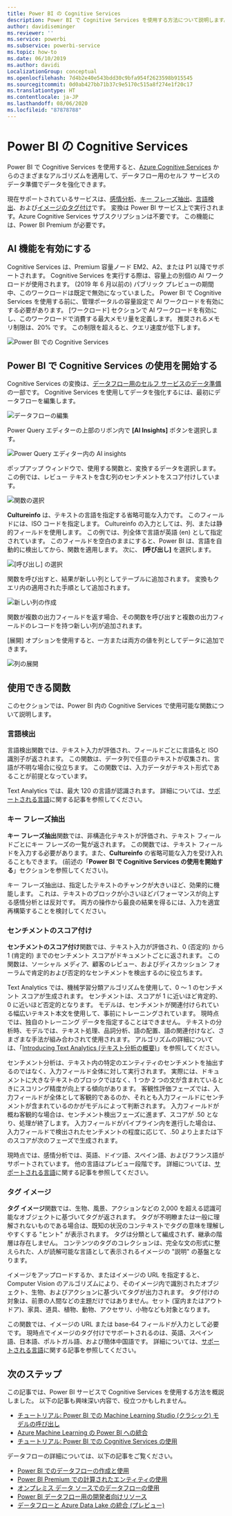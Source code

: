 ```yaml
---
title: Power BI の Cognitive Services
description: Power BI で Cognitive Services を使用する方法について説明します。
author: davidiseminger
ms.reviewer: ''
ms.service: powerbi
ms.subservice: powerbi-service
ms.topic: how-to
ms.date: 06/10/2019
ms.author: davidi
LocalizationGroup: conceptual
ms.openlocfilehash: 7d4b2e40e543bdd30c9bfa954f2623598b915545
ms.sourcegitcommit: 0d0ab427bb71b37c9e5170c515a8f274e1f20c17
ms.translationtype: HT
ms.contentlocale: ja-JP
ms.lasthandoff: 08/06/2020
ms.locfileid: "87878788"
---
```

# <a name="cognitive-services-in-power-bi"></a>Power BI の Cognitive Services 

Power BI で Cognitive Services を使用すると、[Azure Cognitive Services](https://azure.microsoft.com/services/cognitive-services/) からのさまざまなアルゴリズムを適用して、データフロー用のセルフ サービスのデータ準備でデータを強化できます。

現在サポートされているサービスは、[感情分析](https://docs.microsoft.com/azure/cognitive-services/text-analytics/how-tos/text-analytics-how-to-sentiment-analysis)、[キー フレーズ抽出](https://docs.microsoft.com/azure/cognitive-services/text-analytics/how-tos/text-analytics-how-to-keyword-extraction)、[言語検出](https://docs.microsoft.com/azure/cognitive-services/text-analytics/how-tos/text-analytics-how-to-language-detection)、および[イメージのタグ付け](https://docs.microsoft.com/azure/cognitive-services/computer-vision/concept-tagging-images)です。 変換は Power BI サービス上で実行されます。Azure Cognitive Services サブスクリプションは不要です。 この機能には、Power BI Premium が必要です。

## <a name="enabling-ai-features"></a>**AI 機能を有効にする**

Cognitive Services は、Premium 容量ノード EM2、A2、または P1 以降でサポートされます。 Cognitive Services を実行する際は、容量上の別個の AI ワークロードが使用されます。 (2019 年 6 月以前の) パブリック プレビューの期間中、このワークロードは既定で無効になっていました。 Power BI で Cognitive Services を使用する前に、管理ポータルの容量設定で AI ワークロードを有効にする必要があります。 [ワークロード] セクションで AI ワークロードを有効にし、このワークロードで消費する最大メモリ量を定義します。 推奨されるメモリ制限は、20% です。 この制限を超えると、クエリ速度が低下します。

![Power BI での Cognitive Services](media/service-cognitive-services/cognitive-services_01.png)

## <a name="getting-started-with-cognitive-services-in-power-bi"></a>**Power BI で Cognitive Services の使用を開始する**

Cognitive Services の変換は、[データフロー用のセルフ サービスのデータ準備](https://powerbi.microsoft.com/blog/introducing-power-bi-data-prep-wtih-dataflows/)の一部です。 Cognitive Services を使用してデータを強化するには、最初にデータフローを編集します。

![データフローの編集](media/service-cognitive-services/cognitive-services_02.png)

Power Query エディターの上部のリボン内で **[AI Insights]** ボタンを選択します。

![Power Query エディター内の AI insights](media/service-cognitive-services/cognitive-services_03.png)

ポップアップ ウィンドウで、使用する関数と、変換するデータを選択します。 この例では、レビュー テキストを含む列のセンチメントをスコア付けしています。

![関数の選択](media/service-cognitive-services/cognitive-services_04.png)

**Cultureinfo** は、テキストの言語を指定する省略可能な入力です。 このフィールドには、ISO コードを指定します。 Cultureinfo の入力としては、列、または静的フィールドを使用します。 この例では、列全体で言語が英語 (en) として指定されています。 このフィールドを空白のままにすると、Power BI は、言語を自動的に検出してから、関数を適用します。 次に、 **[呼び出し]** を選択します。

![[呼び出し] の選択](media/service-cognitive-services/cognitive-services_05.png)

関数を呼び出すと、結果が新しい列としてテーブルに追加されます。 変換もクエリ内の適用された手順として追加されます。

![新しい列の作成](media/service-cognitive-services/cognitive-services_06.png)

関数が複数の出力フィールドを返す場合、その関数を呼び出すと複数の出力フィールドのレコードを持つ新しい列が追加されます。

[展開] オプションを使用すると、一方または両方の値を列としてデータに追加できます。

![列の展開](media/service-cognitive-services/cognitive-services_07.png)

## <a name="available-functions"></a>**使用できる関数**

このセクションでは、Power BI 内の Cognitive Services で使用可能な関数について説明します。

### <a name="detect-language"></a>**言語検出**

言語検出関数では、テキスト入力が評価され、フィールドごとに言語名と ISO 識別子が返されます。 この関数は、データ列で任意のテキストが収集され、言語が不明な場合に役立ちます。 この関数では、入力データがテキスト形式であることが前提となっています。

Text Analytics では、最大 120 の言語が認識されます。 詳細については、[サポートされる言語](https://docs.microsoft.com/azure/cognitive-services/text-analytics/text-analytics-supported-languages)に関する記事を参照してください。

### <a name="extract-key-phrases"></a>**キー フレーズ抽出**

**キー フレーズ抽出**関数では、非構造化テキストが評価され、テキスト フィールドごとにキー フレーズの一覧が返されます。 この関数では、テキスト フィールドを入力する必要があります。また、**Cultureinfo** の省略可能な入力を受け入れることもできます。 (前述の「**Power BI で Cognitive Services の使用を開始する**」セクションを参照してください)。

キー フレーズ抽出は、指定したテキストのチャンクが大きいほど、効果的に機能します。 これは、テキストのブロックが小さいほどパフォーマンスが向上する感情分析とは反対です。 両方の操作から最良の結果を得るには、入力を適宜再構築することを検討してください。

### <a name="score-sentiment"></a>**センチメントのスコア付け**

**センチメントのスコア付け**関数では、テキスト入力が評価され、0 (否定的) から 1 (肯定的) までのセンチメント スコアがドキュメントごとに返されます。 この関数は、ソーシャル メディア、顧客のレビュー、およびディスカッション フォーラムで肯定的および否定的なセンチメントを検出するのに役立ちます。

Text Analytics では、機械学習分類アルゴリズムを使用して、0 ～ 1 のセンチメント スコアが生成されます。 センチメントは、スコアが 1 に近いほど肯定的、0 に近いほど否定的となります。 モデルは、センチメントが関連付けられている幅広いテキスト本文を使用して、事前にトレーニングされています。 現時点では、独自のトレーニング データを指定することはできません。 テキストの分析時、モデルでは、テキスト処理、品詞分析、語の配置、語の関連付けなど、さまざまな手法が組み合わされて使用されます。 アルゴリズムの詳細については、「[Introducing Text Analytics (テキスト分析の概要)](/archive/blogs/machinelearning/machine-learning-and-text-analytics)」を参照してください。

センチメント分析は、テキスト内の特定のエンティティのセンチメントを抽出するのではなく、入力フィールド全体に対して実行されます。 実際には、ドキュメントに大きなテキストのブロックではなく、1 つか 2 つの文が含まれているときにスコリング精度が向上する傾向があります。 客観性評価フェーズでは、入力フィールドが全体として客観的であるのか、それとも入力フィールドにセンチメントが含まれているのかがモデルによって判断されます。 入力フィールドが概ね客観的な場合は、センチメント検出フェーズに進まず、スコアが .50 となり、処理が終了します。 入力フィールドがパイプライン内を進行した場合は、入力フィールドで検出されたセンチメントの程度に応じて、.50 より上または下のスコアが次のフェーズで生成されます。

現時点では、感情分析では、英語、ドイツ語、スペイン語、およびフランス語がサポートされています。 他の言語はプレビュー段階です。 詳細については、[サポートされる言語](https://docs.microsoft.com/azure/cognitive-services/text-analytics/text-analytics-supported-languages)に関する記事を参照してください。

### <a name="tag-images"></a>**タグ イメージ**

**タグ イメージ**関数では、生物、風景、アクションなどの 2,000 を超える認識可能なオブジェクトに基づいてタグが返されます。 タグが不明瞭または一般に理解されないものである場合は、既知の状況のコンテキストでタグの意味を理解しやすくする "ヒント" が表示されます。 タグは分類として編成されず、継承の階層は存在しません。 コンテンツのタグのコレクションは、完全な文の形式に整えられた、人が読解可能な言語として表示されるイメージの "説明" の基盤となります。

イメージをアップロードするか、またはイメージの URL を指定すると、Computer Vision のアルゴリズムにより、そのイメージ内で識別されたオブジェクト、生物、およびアクションに基づいてタグが出力されます。 タグ付けの対象は、前景の人間などの主題だけではありません。セット (室内またはアウトドア)、家具、道具、植物、動物、アクセサリ、小物なども対象となります。

この関数では、イメージの URL または base-64 フィールドが入力として必要です。 現時点でイメージのタグ付けでサポートされるのは、英語、スペイン語、日本語、ポルトガル語、および簡体中国語です。 詳細については、[サポートされる言語](https://docs.microsoft.com/rest/api/cognitiveservices/computervision/tagimage/tagimage#uri-parameters)に関する記事を参照してください。

## <a name="next-steps"></a>次のステップ

この記事では、Power BI サービスで Cognitive Services を使用する方法を概説しました。 以下の記事も興味深い内容で、役立つかもしれません。 

* [チュートリアル: Power BI での Machine Learning Studio (クラシック) モデルの呼び出し](../connect-data/service-tutorial-invoke-machine-learning-model.md)
* [Azure Machine Learning の Power BI への統合](service-machine-learning-integration.md)
* [チュートリアル: Power BI での Cognitive Services の使用](../connect-data/service-tutorial-use-cognitive-services.md)


データフローの詳細については、以下の記事をご覧ください。
* [Power BI でのデータフローの作成と使用](service-dataflows-create-use.md)
* [Power BI Premium での計算されたエンティティの使用](service-dataflows-computed-entities-premium.md)
* [オンプレミス データ ソースでのデータフローの使用](service-dataflows-on-premises-gateways.md)
* [Power BI データフロー用の開発者向けリソース](service-dataflows-developer-resources.md)
* [データフローと Azure Data Lake の統合 (プレビュー)](service-dataflows-azure-data-lake-integration.md)